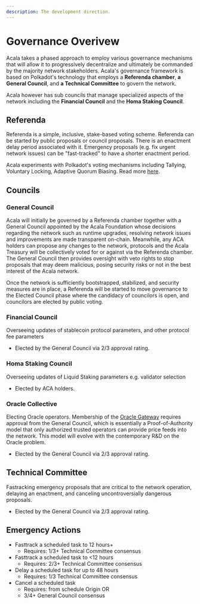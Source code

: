 ```yaml
---
description: The development direction.
---
```


# Governance Overivew

Acala takes a phased approach to employ various governance mechanisms that will allow it to progressively decentralize and ultimately be commanded by the majority network stakeholders. Acala's governance framework is based on Polkadot's technology that employs a **Referenda chamber**, **a General Council**, and **a Technical Committee** to govern the network.

Acala however has sub councils that manage specialized aspects of the network including the **Financial Council** and the **Homa Staking Council**.&#x20;

## Referenda

Referenda is a simple, inclusive, stake-based voting scheme. Referenda can be started by public proposals or council proposals. There is an enactment delay period associated with it. Emergency proposals (e.g. fix urgent network issues) can be "fast-tracked" to have a shorter enactment period.&#x20;

Acala experiments with Polkadot's voting mechanisms including Tallying, Voluntary Locking, Adaptive Quorum Biasing. Read more [here](https://wiki.polkadot.network/docs/learn-governance/#referenda).&#x20;

## Councils

### General Council

Acala will initially be governed by a Referenda chamber together with a General Council appointed by the Acala Foundation whose decisions regarding the network such as runtime upgrades, resolving network issues and improvements are made transparent on-chain. Meanwhile, any ACA holders can propose any changes to the network, protocols and the Acala Treasury will be collectively voted for or against via the Referenda chamber. The General Council then provides oversight with veto rights to stop proposals that may deem malicious, posing security risks or not in the best interest of the Acala network.

Once the network is sufficiently bootstrapped, stabilized, and security measures are in place, a Referenda will be started to move governance to the Elected Council phase where the candidacy of councilors is open, and councilors are elected by public voting.&#x20;

### Financial Council

Overseeing updates of stablecoin protocol parameters, and other protocol fee parameters

* Elected by the General Council via 2/3 approval rating.&#x20;

### Homa Staking Council

Overseeing updates of Liquid Staking parameters e.g. validator selection

* Elected by ACA holders.

### Oracle Collective

Electing Oracle operators. Membership of the [Oracle Gateway](../acala-introduction/#open-oracle-gateway) requires approval from the General Council, which is essentially a Proof-of-Authority model that only authorized trusted operators can provide price feeds into the network. This model will evolve with the contemporary R\&D on the Oracle problem.

* Elected by the General Council via 2/3 approval rating.&#x20;

## Technical Committee

Fastracking emergency proposals that are critical to the network operation, delaying an enactment, and canceling uncontroversially dangerous proposals.&#x20;

* Elected by the General Council via 2/3 approval rating.&#x20;

## Emergency Actions

* Fasttrack a scheduled task to 12 hours+
  * Requires: 1/3+ Technical Committee consensus
* Fasttrack a scheduled task to <12 hours
  * Requires: 2/3+ Technical Committee consensus
* Delay a scheduled task for up to 48 hours
  * Requires: 1/3 Technical Committee consensus
* Cancel a scheduled task
  * Requires: from schedule Origin OR
  * 3/4+ General Council consensus
